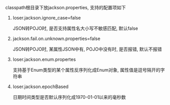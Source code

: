 classpath根目录下放jackson.properties, 支持的配置项如下

1. loser.jackson.ignore_case=false

   JSON转POJO时, 是否支持属性名大小写不敏感匹配, 默认false

2. jackson.fail.on.unknown.properties=false

   JSON转POJO时, 某属性JSON中有, POJO中没有时, 是否报错, 默认不报错
   
3. loser.jackson.enum.propertes

   支持基于Enum类型的某个属性反序列化成Enum对象, 属性值是逗号隔开的字符串

4. loser.jackson.epochBased

   日期时间类型是否默认序列化成1970-01-01以来的毫秒数

   